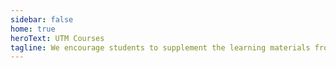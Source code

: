 ```yaml
---
sidebar: false
home: true
heroText: UTM Courses
tagline: We encourage students to supplement the learning materials from class with resources from the wider internet.
---
```


<ResourcesGrid :items="courses" color="#103667"/>

<script>
export default {
  data() {
    return {
      courses: [
        {
          title: "CSC358",
          icon: "course-supplements.svg",
          link: "/resources/csc358/",
          desc: "Principles of Computer Networks"
        },
      ]
    }
  }
}
</script>
